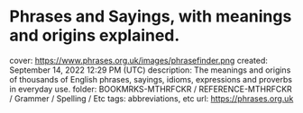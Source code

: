 # Phrases and Sayings, with meanings and origins explained.

cover: https://www.phrases.org.uk/images/phrasefinder.png
created: September 14, 2022 12:29 PM (UTC)
description: The meanings and origins of thousands of English phrases, sayings, idioms, expressions and proverbs in everyday use.
folder: BOOKMRKS-MTHRFCKR / REFERENCE-MTHRFCKR / Grammer / Spelling / Etc
tags: abbreviations, etc
url: https://phrases.org.uk